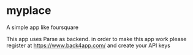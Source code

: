 # myplace


A simple app like foursquare

This app uses Parse as backend. in order to make this app work please register at https://www.back4app.com/ and create your API keys
